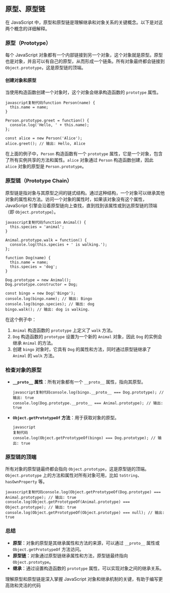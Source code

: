 ## 原型、原型链

在 JavaScript 中，原型和原型链是理解继承和对象关系的关键概念。以下是对这两个概念的详细解释。

### 原型（Prototype）

每个 JavaScript 对象都有一个内部链接到另一个对象，这个对象就是原型。原型也是对象，并且可以有自己的原型，从而形成一个链条。所有对象最终都会链接到 `Object.prototype`，这是原型链的顶端。

#### 创建对象和原型

当使用构造函数创建一个对象时，这个对象会继承构造函数的 `prototype` 属性。

```
javascript复制代码function Person(name) {
  this.name = name;
}

Person.prototype.greet = function() {
  console.log('Hello, ' + this.name);
};

const alice = new Person('Alice');
alice.greet(); // 输出: Hello, Alice
```

在上面的例子中，`Person` 构造函数有一个 `prototype` 属性，它是一个对象，包含了所有实例共享的方法和属性。`alice` 对象通过 `Person` 构造函数创建，因此 `alice` 对象的原型是 `Person.prototype`。

### 原型链（Prototype Chain）

原型链是指对象与其原型之间的链式结构。通过这种结构，一个对象可以继承其他对象的属性和方法。访问一个对象的属性时，如果该对象没有这个属性，JavaScript 引擎会沿着原型链向上查找，直到找到该属性或到达原型链的顶端（即 `Object.prototype`）。

```
javascript复制代码function Animal() {
  this.species = 'animal';
}

Animal.prototype.walk = function() {
  console.log(this.species + ' is walking.');
};

function Dog(name) {
  this.name = name;
  this.species = 'dog';
}

Dog.prototype = new Animal();
Dog.prototype.constructor = Dog;

const bingo = new Dog('Bingo');
console.log(bingo.name); // 输出: Bingo
console.log(bingo.species); // 输出: dog
bingo.walk(); // 输出: dog is walking.
```

在这个例子中：

1. `Animal` 构造函数的 `prototype` 上定义了 `walk` 方法。
2. `Dog` 构造函数的 `prototype` 设置为一个新的 `Animal` 对象，因此 `Dog` 的实例会继承 `Animal` 的方法。
3. 创建 `bingo` 对象时，它具有 `Dog` 的属性和方法，同时通过原型链继承了 `Animal` 的 `walk` 方法。

### 检查对象的原型

- **`__proto__` 属性**：所有对象都有一个 `__proto__` 属性，指向其原型。

  ```
  javascript复制代码console.log(bingo.__proto__ === Dog.prototype); // 输出: true
  console.log(Dog.prototype.__proto__ === Animal.prototype); // 输出: true
  ```

- **`Object.getPrototypeOf` 方法**：用于获取对象的原型。

  ```
  javascript
  复制代码
  console.log(Object.getPrototypeOf(bingo) === Dog.prototype); // 输出: true
  ```

### 原型链的顶端

所有对象的原型链最终都会指向 `Object.prototype`，这是原型链的顶端。`Object.prototype` 上的方法和属性对所有对象可用，比如 `toString`、`hasOwnProperty` 等。

```
javascript复制代码console.log(Object.getPrototypeOf(Dog.prototype) === Animal.prototype); // 输出: true
console.log(Object.getPrototypeOf(Animal.prototype) === Object.prototype); // 输出: true
console.log(Object.getPrototypeOf(Object.prototype) === null); // 输出: true
```

### 总结

- **原型**：对象的原型是其继承属性和方法的来源，可以通过 `__proto__` 属性或 `Object.getPrototypeOf` 方法访问。
- **原型链**：对象通过原型链继承属性和方法，原型链最终指向 `Object.prototype`。
- **继承**：通过设置构造函数的 `prototype` 属性，可以实现对象之间的继承关系。

理解原型和原型链是深入掌握 JavaScript 对象和继承机制的关键，有助于编写更高效和灵活的代码